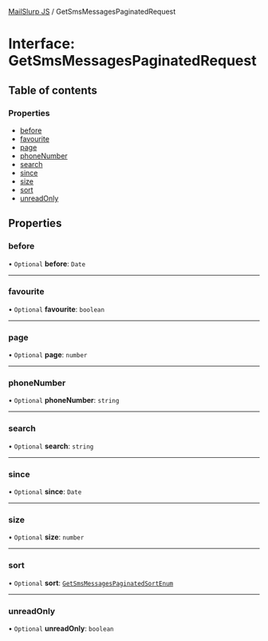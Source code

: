 [MailSlurp JS](../README.md) / GetSmsMessagesPaginatedRequest

# Interface: GetSmsMessagesPaginatedRequest

## Table of contents

### Properties

- [before](GetSmsMessagesPaginatedRequest.md#before)
- [favourite](GetSmsMessagesPaginatedRequest.md#favourite)
- [page](GetSmsMessagesPaginatedRequest.md#page)
- [phoneNumber](GetSmsMessagesPaginatedRequest.md#phonenumber)
- [search](GetSmsMessagesPaginatedRequest.md#search)
- [since](GetSmsMessagesPaginatedRequest.md#since)
- [size](GetSmsMessagesPaginatedRequest.md#size)
- [sort](GetSmsMessagesPaginatedRequest.md#sort)
- [unreadOnly](GetSmsMessagesPaginatedRequest.md#unreadonly)

## Properties

### before

• `Optional` **before**: `Date`

___

### favourite

• `Optional` **favourite**: `boolean`

___

### page

• `Optional` **page**: `number`

___

### phoneNumber

• `Optional` **phoneNumber**: `string`

___

### search

• `Optional` **search**: `string`

___

### since

• `Optional` **since**: `Date`

___

### size

• `Optional` **size**: `number`

___

### sort

• `Optional` **sort**: [`GetSmsMessagesPaginatedSortEnum`](../enums/GetSmsMessagesPaginatedSortEnum.md)

___

### unreadOnly

• `Optional` **unreadOnly**: `boolean`
